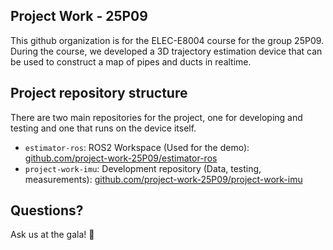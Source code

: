 ## Project Work - 25P09

This github organization is for the ELEC-E8004 course for the group 25P09. During the course, we developed a 3D trajectory estimation device that can be used to construct a map of pipes and ducts in realtime.

## Project repository structure

There are two main repositories for the project, one for developing and testing and one that runs on the device itself.

- `estimator-ros`: ROS2 Workspace (Used for the demo): [github.com/project-work-25P09/estimator-ros](https://github.com/project-work-25P09/estimator-ros)
- `project-work-imu`: Development repository (Data, testing, measurements): [github.com/project-work-25P09/project-work-imu](https://github.com/project-work-25P09/project-work-imu)

## Questions?

Ask us at the gala! 🚀
